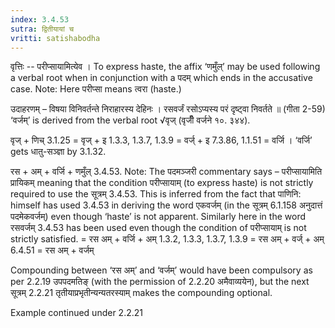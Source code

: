 ```yaml
---
index: 3.4.53
sutra: द्वितीयायां च
vritti: satishabodha
---
```






वृत्तिः -- परीप्सायामित्येव । To express haste, the affix ‘णमुँल्’ may be used following a verbal root when in conjunction with a पदम् which ends in the accusative case. Note: Here परीप्सा means त्वरा (haste.)


उदाहरणम् – विषया विनिवर्तन्ते निराहारस्य देहिनः । रसवर्जं रसोऽप्यस्य परं दृष्ट्वा निवर्तते ॥ (गीता 2-59) ‘वर्जम्’ is derived from the verbal root √वृज् (वृजीँ वर्जने १०. ३४४).


वृज् + णिच् 3.1.25
= वृज् + इ 1.3.3, 1.3.7, 1.3.9
= वर्ज् + इ 7.3.86, 1.1.51
= वर्जि । ‘वर्जि’ gets धातु-सञ्ज्ञा by 3.1.32.


रस + अम् + वर्जि + णमुँल् 3.4.53. Note: The पदमञ्जरी commentary says – परीप्सायामिति प्रायिकम् meaning that the condition परीप्सायाम् (to express haste) is not strictly required to use the सूत्रम् 3.4.53. This is inferred from the fact that पाणिनि: himself has used 3.4.53 in deriving the word एकवर्जम् (in the सूत्रम् 6.1.158 अनुदात्तं पदमेकवर्जम्) even though ‘haste’ is not apparent. Similarly here in the word रसवर्जम् 3.4.53 has been used even though the condition of परीप्सायाम् is not strictly satisfied.
= रस अम् + वर्जि + अम् 1.3.2, 1.3.3, 1.3.7, 1.3.9
= रस अम् + वर्ज् + अम् 6.4.51
= रस अम् + वर्जम्


Compounding between ‘रस अम्’ and ‘वर्जम्’ would have been compulsory as per 2.2.19 उपपदमतिङ् (with the permission of 2.2.20 अमैवाव्ययेन), but the next सूत्रम् 2.2.21 तृतीयाप्रभृतीन्यन्यतरस्याम्‌ makes the compounding optional.


Example continued under 2.2.21

